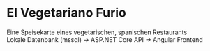 # El Vegetariano Furio
Eine Speisekarte eines vegetarischen, spanischen Restaurants<br />
Lokale Datenbank (mssql) -> ASP.NET Core API -> Angular Frontend